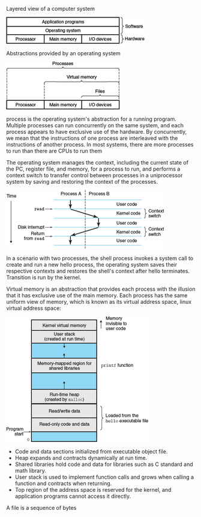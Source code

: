 Layered view of a computer system

![](a.png)

Abstractions provided by an operating system

![](b.png)

process is the operating system's abstraction for a running program. Multiple processes can run concurrently on the same system, and each process appears to have exclusive use of the hardware. By concurrently, we mean that the instructions of one process are interleaved with the instructions of another process. In most systems, there are more processes to run than there are CPUs to run them

The operating system manages the context, including the current state of the PC, register file, and memory, for a process to run, and performs a context switch to transfer control between processes in a uniprocessor system by saving and restoring the context of the processes.

![](c.png)

In a scenario with two processes, the shell process invokes a system call to create and run a new hello process, the operating system saves their respective contexts and restores the shell's context after hello terminates. Transition is run by the kernel.

Virtual memory is an abstraction that provides each process with the illusion that it has exclusive use of the main memory. Each process has the same uniform view of memory, which is known as its virtual address space, linux virtual address space:

![](d.png)

- Code and data sections initialized from executable object file.
- Heap expands and contracts dynamically at run time.
- Shared libraries hold code and data for libraries such as C standard and math library.
- User stack is used to implement function calls and grows when calling a function and contracts when returning.
- Top region of the address space is reserved for the kernel, and application programs cannot access it directly.

A file is a sequence of bytes
